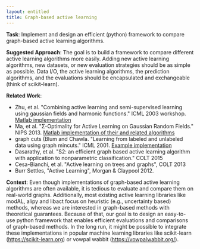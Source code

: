 ```yaml
---
layout: entitled
title: Graph-based active learning
---
```


**Task**:
Implement and design an efficient (python) framework to compare graph-based active learning algorithms.

**Suggested Approach**:
The goal is to build a framework to compare different active learning algorithms more easily. Adding new active learning algorithms, new datasets, or new evaluation strategies should be as simple as possible. Data I/O, the active learning algorithms, the prediction algorithms, and the evaluations should be encapsulated and exchangeable (think of scikit-learn).

**Related Work**:
* Zhu, et al. "Combining active learning and semi-supervised learning using gaussian fields and harmonic functions." ICML 2003 workshop. [Matlab implementation](http://www.cs.cmu.edu/~zhuxj/pub/semisupervisedcode/active_learning/)
* Ma, et al. "Σ-Optimality for Active Learning on Gaussian Random Fields." NIPS 2013. [Matlab implementation of their and related algorithms](https://github.com/yifeim/sigma_opt_codes)
* graph cuts (Blum and Chawla. "Learning from labeled and unlabeled data using graph mincuts." ICML 2001. [Example implementation](https://github.com/syedhope/Graph-Cut)
* Dasarathy, et al. "S2: an efficient graph based active learning algorithm with application to nonparametric classification." COLT 2015
* Cesa-Bianchi, et al. "Active learning on trees and graphs", COLT 2013
* Burr Settles, "Active Learning", Morgan & Claypool 2012.

**Context**:
Even though implementations of graph-based active learning algorithms are often available, it is tedious to evaluate and compare them on real-world graphs. Additionally, most existing active learning libraries like modAL, alipy and libact focus on heuristic (e.g., uncertainty based) methods, whereas we are interested in graph-based methods with theoretical guarantees. Because of that, our goal is to design an easy-to-use python framework that enables efficient evaluations and comparisons of graph-based methods. In the long run, it might be possible to integrate these implementations in popular machine learning libraries like scikit-learn (https://scikit-learn.org) or vowpal wabbit (https://vowpalwabbit.org/).
